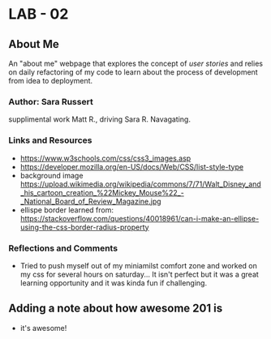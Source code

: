 # LAB - 02

## About Me

An "about me" webpage that explores the concept of *user stories* and relies on daily refactoring of my code to learn about the process of development from idea to deployment.

### Author: Sara Russert
supplimental work Matt R., driving Sara R. Navagating.

### Links and Resources
* https://www.w3schools.com/css/css3_images.asp
* https://developer.mozilla.org/en-US/docs/Web/CSS/list-style-type
* background image https://upload.wikimedia.org/wikipedia/commons/7/71/Walt_Disney_and_his_cartoon_creation_%22Mickey_Mouse%22_-_National_Board_of_Review_Magazine.jpg
* ellispe border learned from: https://stackoverflow.com/questions/40018961/can-i-make-an-ellipse-using-the-css-border-radius-property

### Reflections and Comments
* Tried to push myself out of my miniamilst comfort zone and worked on my css for several hours on saturday... It isn't perfect but it was a great learning opportunity and it was kinda fun if challenging.

## Adding a note about how awesome 201 is
- it's awesome!